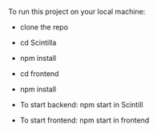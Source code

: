  To run this project on your local machine:
- clone the repo
- cd Scintilla
- npm install
- cd frontend
- npm install

- To start backend: npm start in Scintill
- To start frontend: npm start in frontend
